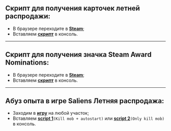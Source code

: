 ## Скрипт для получения карточек летней распродажи:
- В браузере переходите в **[Steam](http://store.steampowered.com/explore/)**;
- Вставляем **[скрипт](https://github.com/donvardix/steam/blob/master/steam_scrips/sales_cards.js)** в консоль.
---
## Cкрипт для получения значка Steam Award Nominations:
- В браузере переходите в **[Steam](https://store.steampowered.com/)**;
- Вставляем **[скрипт](https://github.com/donvardix/steam/blob/master/steam_scrips/steam_awards_nomination.js)** в консоль.
---
## Абуз опыта в игре Saliens Летняя распродажа:
- Заходим в **[игру](https://steamcommunity.com/saliengame/play/)** на любой участок;
- Вставляем **[script 1](https://github.com/donvardix/steam/blob/master/steam_scrips/salien_game%231.js)**`(Kill mob + autostart)` или **[script 2](https://github.com/donvardix/steam/blob/master/steam_scrips/salien_game%232.js)**`(Only kill mob)` в консоль.
